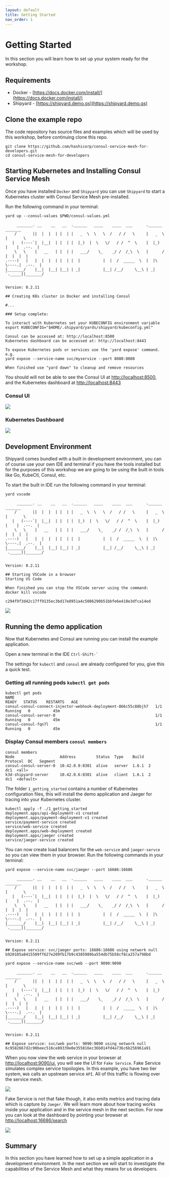 ```yaml
---
layout: default
title: Getting Started
nav_order: 1 
---
```


# Getting Started

In this section you will learn how to set up your system ready for the workshop.

## Requirements

* Docker - [https://docs.docker.com/install/](https://docs.docker.com/install/)
* Shipyard - [https://shipyard.demo.gs](https://shipyard.demo.gs)

## Clone the example repo

The code repository has source files and examples which will be used by this workshop, before continuing clone this repo.

```shell
git clone https://github.com/hashicorp/consul-service-mesh-for-developers.git
cd consul-service-mesh-for-developers
```

## Starting Kubernetes and Installing Consul Service Mesh

Once you have installed `Docker` and `Shipyard` you can use `Shipyard` to start a Kubernetes cluster with Consul Service Mesh pre-installed.

Run the following command in your terminal:

```shell
yard up --consul-values $PWD/consul-values.yml

     _______. __    __   __  .______   ____    ____  ___      .______       _______  
    /       ||  |  |  | |  | |   _  \  \   \  /   / /   \     |   _  \     |       \ 
   |   (----`|  |__|  | |  | |  |_)  |  \   \/   / /  ^  \    |  |_)  |    |  .--.  |
    \   \    |   __   | |  | |   ___/    \_    _/ /  /_\  \   |      /     |  |  |  |
.----)   |   |  |  |  | |  | |  |          |  |  /  _____  \  |  |\  \----.|  .--.  |
|_______/    |__|  |__| |__| | _|          |__| /__/     \__\ | _| `._____||_______/ 


Version: 0.2.11

## Creating K8s cluster in Docker and installing Consul

#...

### Setup complete:

To interact with Kubernetes set your KUBECONFIG environment variable
export KUBECONFIG="$HOME/.shipyard/yards/shipyard/kubeconfig.yml"

Consul can be accessed at: http://localhost:8500
Kubernetes dashboard can be accessed at: http://localhost:8443

To expose Kubernetes pods or services use the 'yard expose' command. e.g.
yard expose --service-name svc/myservice --port 8080:8080

When finished use "yard down" to cleanup and remove resources
```

You should will not be able to see the Consul UI at [http://localhost:8500](http://localhost:8500), and the Kubernetes dashboard at [http://localhost:8443](http://localhost:8443)

### Consul UI

![](images/getting_started/consul_ui.png)

### Kubernetes Dashboard

![](images/getting_started/k8s_ui.png)

## Development Environment

Shipyard comes bundled with a built in development environment, you can of course use your own IDE and terminal if you have the tools installed but for the purposes of this workshop we are going to be using the built in tools like Go, KubeCtl, Consul, etc.

To start the built in IDE run the following command in your terminal:

``` shell
yard vscode

     _______. __    __   __  .______   ____    ____  ___      .______       _______  
    /       ||  |  |  | |  | |   _  \  \   \  /   / /   \     |   _  \     |       \ 
   |   (----`|  |__|  | |  | |  |_)  |  \   \/   / /  ^  \    |  |_)  |    |  .--.  |
    \   \    |   __   | |  | |   ___/    \_    _/ /  /_\  \   |      /     |  |  |  |
.----)   |   |  |  |  | |  | |  |          |  |  /  _____  \  |  |\  \----.|  .--.  |
|_______/    |__|  |__| |__| | _|          |__| /__/     \__\ | _| `._____||_______/ 


Version: 0.2.11

## Starting VSCode in a browser
Starting VS Code

When finished you can stop the VSCode server using the command:
docker kill vscode

c294f9f3d42c17ff9135ec3bd17e8951a4c5086290b51bbfe6e418e3dfca14ed
```

![](images/getting_started/vscode.png)

## Running the demo application

Now that Kubernetes and Consul are running you can install the example application.

Open a new terminal in the IDE ``Ctrl-Shift-` ``

The settings for `kubectl` and `consul` are already configured for you, give this a quick test.

### Getting all running pods `kubectl get pods`

```shell
kubectl get pods
NAME                                                              READY   STATUS    RESTARTS   AGE
consul-consul-connect-injector-webhook-deployment-866c55c88bjh7   1/1     Running   0          45m
consul-consul-server-0                                            1/1     Running   0          45m
consul-consul-fqn7l                                               1/1     Running   0          45m
```

### Display Consul members `consul members`
```shell
consul members
Node                    Address         Status  Type    Build  Protocol  DC   Segment
consul-consul-server-0  10.42.0.9:8301  alive   server  1.6.1  2         dc1  <all>
k3d-shipyard-server     10.42.0.6:8301  alive   client  1.6.1  2         dc1  <default>
```

The folder `1_getting_started` contains a number of Kubernetes configuration files, this will install the demo application and Jaeger for tracing into your Kubernetes cluster.

```shell
kubectl apply -f ./1_getting_started
deployment.apps/api-deployment-v1 created
deployment.apps/payment-deployment-v1 created
service/payment-service created
service/web-service created
deployment.apps/web-deployment created
deployment.apps/jaeger created
service/jaeger-service created
```

You can now create load balancers for the `web-service` and `jaeger-servce` so you can view them in your browser. Run the following commands in your terminal:

```
yard expose --service-name svc/jaeger --port 16686:16686

     _______. __    __   __  .______   ____    ____  ___      .______       _______  
    /       ||  |  |  | |  | |   _  \  \   \  /   / /   \     |   _  \     |       \ 
   |   (----`|  |__|  | |  | |  |_)  |  \   \/   / /  ^  \    |  |_)  |    |  .--.  |
    \   \    |   __   | |  | |   ___/    \_    _/ /  /_\  \   |      /     |  |  |  |
.----)   |   |  |  |  | |  | |  |          |  |  /  _____  \  |  |\  \----.|  .--.  |
|_______/    |__|  |__| |__| | _|          |__| /__/     \__\ | _| `._____||_______/ 


Version: 0.2.11

## Expose service: svc/jaeger ports: 16686:16686 using network null
b920105a8415509ff627e209fb17b9c4385989ba554db75b58cf8ca257a798bd
```

```
yard expose --service-name svc/web --port 9090:9090

     _______. __    __   __  .______   ____    ____  ___      .______       _______  
    /       ||  |  |  | |  | |   _  \  \   \  /   / /   \     |   _  \     |       \ 
   |   (----`|  |__|  | |  | |  |_)  |  \   \/   / /  ^  \    |  |_)  |    |  .--.  |
    \   \    |   __   | |  | |   ___/    \_    _/ /  /_\  \   |      /     |  |  |  |
.----)   |   |  |  |  | |  | |  |          |  |  /  _____  \  |  |\  \----.|  .--.  |
|_______/    |__|  |__| |__| | _|          |__| /__/     \__\ | _| `._____||_______/ 


Version: 0.2.11

## Expose service: svc/web ports: 9090:9090 using network null
6c9582667d2c90beec516ce89339e0e355816ec36b014fd4a736c6b256961a91
```

When you now view the web service in your browser at [http://localhost:9090/ui](http://localhost:9090/ui), you will see the UI for `Fake Service`. Fake Service simulates complex service topologies. In this example, you have two tier system, `Web` calls an upstream service `API`. All of this traffic is flowing over the service mesh.

![](images/getting_started/web.png)

Fake Service is not that fake though, it also emits metrics and tracing data which is capture by `Jaeger`. We will learn more about how tracing works inside your application and in the service mesh in the next section. For now you can look at the dashboard by pointing your browser at [http://localhost:16686/search](http://localhost:16686/search)

![](images/getting_started/jaeger.png)

## Summary

In this section you have learned how to set up a simple application in a development environment. In the next section we will start to investigate the capabilities of the Service Mesh and what they means for us developers.